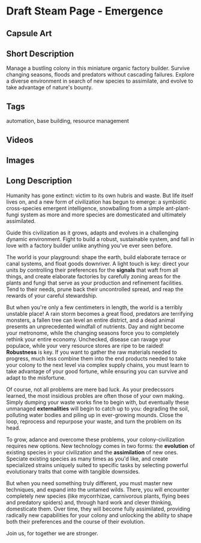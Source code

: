 # Draft Steam Page - Emergence

## Capsule Art

## Short Description

Manage a bustling colony in this miniature organic factory builder.
Survive changing seasons, floods and predators without cascading failures.
Explore a diverse environment in search of new species to assimilate,
and evolve to take advantage of nature's bounty.

## Tags

automation, base building, resource management

## Videos

## Images

## Long Description

Humanity has gone extinct: victim to its own hubris and waste.
But life itself lives on, and a new form of civilization has begun to emerge:
a symbiotic cross-species emergent intelligence,
snowballing from a simple ant-plant-fungi system as more and more species are domesticated and ultimately assimilated.

Guide this civilization as it grows, adapts and evolves in a challenging dynamic environment.
Fight to build a robust, sustainable system, and fall in love with a factory builder unlike anything you've ever seen before.

The world is your playground: shape the earth, build elaborate terrace or canal systems, and float goods downriver.
A light touch is key: direct your units by controlling their preferences for the **signals** that waft from all things, and create elaborate factories by carefully zoning areas for the plants and fungi that serve as your production and refinement facilities.
Tend to their needs, prune back their uncontrolled spread, and reap the rewards of your careful stewardship.

But when you're only a few centimeters in length, the world is a terribly unstable place!
A rain storm becomes a great flood, predators are terrifying monsters, a fallen tree can level an entire district, and a dead animal presents an unprecedented windfall of nutrients.
Day and night become your metronome, while the changing seasons force you to completely rethink your entire economy.
Unchecked, disease can ravage your populace, while your very resource stores are ripe to be raided!
**Robustness** is key.
If you want to gather the raw materials needed to progress, much less combine them into the end products needed to take your colony to the next level via complex supply chains, you must learn to take advantage of your good fortune, while ensuring you can survive and adapt to the misfortune.

Of course, not all problems are mere bad luck.
As your predecssors learned, the most insidious probles are often those of your own making.
Simply dumping your waste works fine to begin with, but eventually these unmanaged **externalities** will begin to catch up to you:
degrading the soil, polluting water bodies and piling up in ever-growing mounds.
Close the loop, reprocess and repurpose your waste, and turn the problem on its head.

To grow, adance and overcome these problems, your colony-civilization requires new options.
New technology comes in two forms: the **evolution** of existing species in your civilization and the **assimilation** of new ones.
Speciate existing species as many times as you'd like, and create specialized strains uniquely suited to specific tasks by selecting powerful evolutionary traits that come with tangible downsides.

But when you need something truly different, you must master new techniques, and expand into the untamed wilds.
There, you will encounter completely new species (like mycorrhizae, carnivorous plants, flying bees and predatory spiders) and, through hard work and clever thinking, domesticate them.
Over time, they will become fully assimilated, providing radically new capabilities for your colony and unlocking the ability to shape both their preferences and the course of their evolution.

Join us, for together we are stronger.
